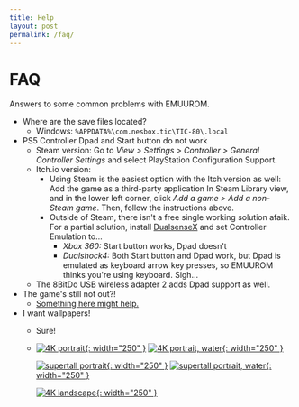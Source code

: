 ```yaml
---
title: Help
layout: post
permalink: /faq/
---
```


# FAQ

Answers to some common problems with EMUUROM.

* Where are the save files located?
	* Windows: `%APPDATA%\com.nesbox.tic\TIC-80\.local`
* PS5 Controller Dpad and Start button do not work
	* Steam version: Go to *View > Settings > Controller > General Controller Settings* and select PlayStation Configuration Support.
	* Itch.io version:
		* Using Steam is the easiest option with the Itch version as well: Add the game as a third-party application In Steam Library view, and in the lower left corner, click *Add a game > Add a non-Steam game*. Then, follow the instructions above.
		* Outside of Steam, there isn't a free single working solution afaik. For a partial solution, install [DualsenseX](https://dualsensex.com/) and set Controller Emulation to...
			* *Xbox 360:* Start button works, Dpad doesn't
			* *Dualshock4:* Both Start button and Dpad work, but Dpad is emulated as keyboard arrow key presses, so EMUUROM thinks you're using keyboard. Sigh...
	* The 8BitDo USB wireless adapter 2 adds Dpad support as well.
* The game's still not out?!
	* [Something here might help.](https://www.google.com/search?q=patience+motivational+quotes&sxsrf=AJOqlzWL5fnM2W3uhFFhFCrel5gyUd_Xqg:1679570693566&source=lnms&tbm=isch&sa=X&ved=2ahUKEwj5tMK0-PH9AhUG_SoKHes4Az4Q_AUoAXoECAEQAw&biw=1920&bih=942)
* I want wallpapers!
  * Sure!
  * 
    [![4K portrait](images/wallpapers/emuurom-wallpaper-4k-portrait.png){: width="250" }](/images/wallpapers/emuurom-wallpaper-4k-portrait.png)
    [![4K portrait, water](images/wallpapers/emuurom-wallpaper-4k-portrait-water.png){: width="250" }](/images/wallpapers/emuurom-wallpaper-4k-portrait-water.png)

    [![supertall portrait](images/wallpapers/emuurom-wallpaper-supertall-portrait.png){: width="250" }](/images/wallpapers/emuurom-wallpaper-supertall-portrait.png)
    [![supertall portrait, water](images/wallpapers/emuurom-wallpaper-supertall-portrait-water.png){: width="250" }](/images/wallpapers/emuurom-wallpaper-supertall-portrait-water.png)
	
    [![4K landscape](images/wallpapers/emuurom-wallpaper-4k.png){: width="250" }](/images/wallpapers/emuurom-wallpaper-4k.png)